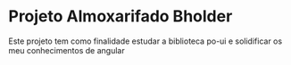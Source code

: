 <h1>Projeto Almoxarifado Bholder</h1>
<p>Este projeto tem como finalidade estudar a biblioteca po-ui e solidificar os meu conhecimentos de angular</p>
